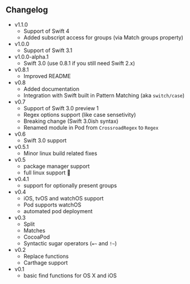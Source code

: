 ## Changelog
* v1.1.0
	* Support of Swift 4
	* Added subscript access for groups (via Match groups property)
* v1.0.0
	* Support of Swift 3.1
* v1.0.0-alpha.1
	* Swift 3.0 (use 0.8.1 if you still need Swift 2.x)
* v0.8.1
	* Improved README
* v0.8
	* Added documentation
	* Integration with Swift built in Pattern Matching (aka `switch/case`)
* v0.7
	* Support of Swift 3.0 preview 1
	* Regex options support (like case sensetivity)
	* Breaking change (Swift 3.0ish syntax)
	* Renamed module in Pod from `CrossroadRegex` to `Regex`
* v0.6
	* Swift 3.0 support
* v0.5.1
	* Minor linux build related fixes
* v0.5
	* package manager support
	* full linux support 🐧
* v0.4.1
	* support for optionally present groups
* v0.4
	* iOS, tvOS and watchOS support
	* Pod supports watchOS
	* automated pod deployment
* v0.3
	* Split
	* Matches
	* CocoaPod
	* Syntactic sugar operators (`=~` and `!~`)
* v0.2
	* Replace functions
	* Carthage support
* v0.1
	* basic find functions for OS X and iOS
